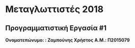 # Μεταγλωττιστές 2018
## Προγραμματιστική Εργασία #1

**Ονοματεπώνυμο: : Ζαμπούνης Χρήστος**
**Α.Μ.: Π2015079**


